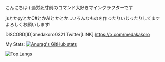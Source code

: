 こんにちは:)
過労死寸前のコマンド大好きマインクラフターです

jsとかpyとかC#とかAIとかとか...いろんなものを作ったりいじったりしてます
よろしくお願いします!

DISCORD[ID]:medakoro0321
Twitter[LINK]:https://x.com/medakakoro

My Stats:
[![Anurag's GitHub stats](https://github-readme-stats.vercel.app/api?username=anuraghazra)](https://github.com/anuraghazra/github-readme-stats)


[![Top Langs](https://github-readme-stats.vercel.app/api/top-langs/?username=anuraghazra)](https://github.com/anuraghazra/github-readme-stats)
